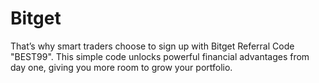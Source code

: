 # Bitget
That’s why smart traders choose to sign up with Bitget Referral Code "BEST99". This simple code unlocks powerful financial advantages from day one, giving you more room to grow your portfolio.
